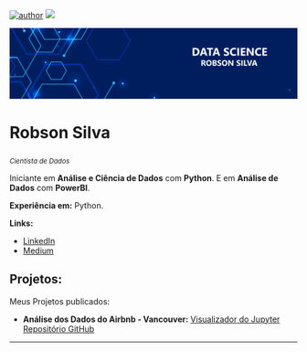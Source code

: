 [![author](https://img.shields.io/badge/author-robson_silva-red.svg)](https://www.linkedin.com/in/robson-silva-0b79291b6) [![](https://img.shields.io/badge/python-3.8+-blue.svg)](https://www.python.org/downloads/release/python-383/)

<p align="center">
  <img src="data_science.png" >
</p>

# Robson Silva
<sub>*Cientista de Dados*</sub>

Iniciante em **Análise e Ciência de Dados** com **Python**.
E em **Análise de Dados** com **PowerBI**.

**Experiência em:** Python.


**Links:**
* [LinkedIn](https://www.linkedin.com/in/robson-silva-0b79291b6)
* [Medium](https://medium.com/@robsonrds72)


## Projetos:
Meus Projetos publicados:

* **Análise dos Dados do Airbnb - Vancouver:** [Visualizador do Jupyter](https://bit.ly/3cq4exr) [Repositório GitHub](https://bit.ly/31kbx3p)

---

